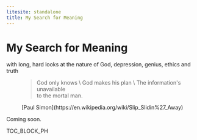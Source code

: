```yaml
---
litesite: standalone
title: My Search for Meaning
---
```


# My Search for Meaning
with long, hard looks at the nature of God, depression, genius, ethics and truth

<figure>

>God only knows \ 
God makes his plan \ 
The information's unavailable \
to the mortal man.

<figcaption>
[Paul Simon](https://en.wikipedia.org/wiki/Slip_Slidin%27_Away)
</figcaption>
</figure>

Coming soon.

TOC_BLOCK_PH
